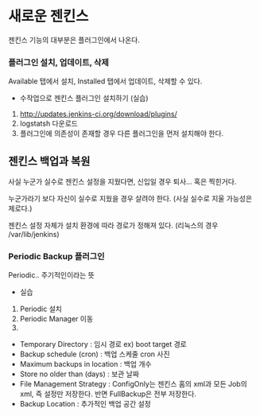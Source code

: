 # 새로운 젠킨스

젠킨스 기능의 대부분은 플러그인에서 나온다. 

### 플러그인 설치, 업데이트, 삭제

Available 탭에서 설치, Installed 탭에서 업데이트, 삭제할 수 있다. 

- 수작업으로 젠킨스 플러그인 설치하기 (실습)
1. http://updates.jenkins-ci.org/download/plugins/
2. logstatsh 다운로드 
3. 플러그인에 의존성이 존재할 경우 다른 플러그인을 먼저 설치해야 한다. 
  
  
## 젠킨스 백업과 복원

사실 누군가 실수로 젠킨스 설정을 지웠다면, 신입일 경우 퇴사... 혹은 찍힌거다.

누군가라기 보다 자신이 실수로 지웠을 경우 살려야 한다. (사실 실수로 지울 가능성은 제로다.)

젠킨스 설정 자체가 설치 환경에 따라 경로가 정해져 있다. (리눅스의 경우 /var/lib/jenkins)


### Periodic Backup 플러그인

Periodic.. 주기적인이라는 뜻

- 실습 
1. Periodic 설치
2. Periodic Manager 이동
3. 	
 - Temporary Directory : 임시 경로 ex) boot target 경로
 - Backup schedule (cron) : 백업 스케줄
 cron 사진
 - Maximum backups in location : 백업 개수
 - Store no older than (days) : 보관 날짜
 - File Management Strategy : ConfigOnly는 젠킨스 홈의 xml과 모든 Job의 xml, 즉 설정만 저장한다. 반면 FullBackup은 전부 저장한다.
 - Backup Location : 추가적인 백업 공간 설정
 


